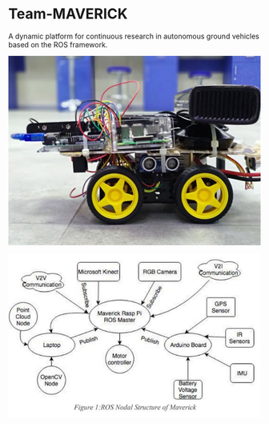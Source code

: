 # Team-MAVERICK
A dynamic platform for continuous research in autonomous ground vehicles based on the ROS framework. 

<p align="center">
  <img src="IMG-20180429-WA0005.jpg" width="1000"/>
  
</p>

<p align="center">
  <img src="ROS-diagram.jpg" width="600"/>
  
</p>


